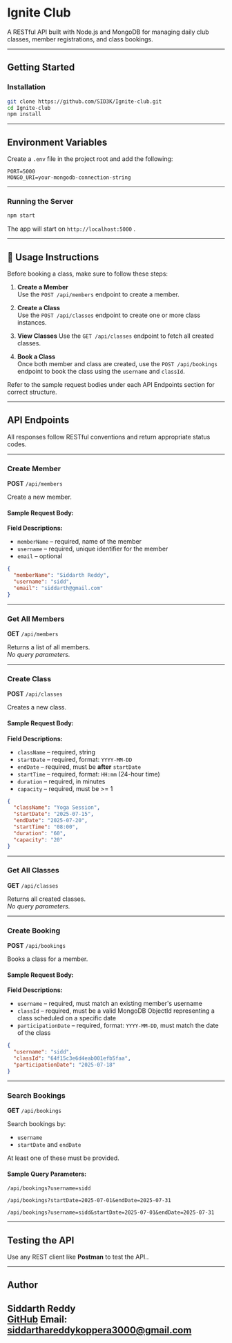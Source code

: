 
# Ignite Club

A RESTful API built with Node.js and MongoDB for managing daily club classes, member registrations, and class bookings.

---

## Getting Started

### Installation

```bash
git clone https://github.com/SID3K/Ignite-club.git
cd Ignite-club
npm install
```

---

## Environment Variables

Create a `.env` file in the project root and add the following:

```env
PORT=5000
MONGO_URI=your-mongodb-connection-string
```

---

### Running the Server

```bash
npm start
```

The app will start on `http://localhost:5000`   .

---

## 📌 Usage Instructions

Before booking a class, make sure to follow these steps:

1. **Create a Member**  
   Use the `POST /api/members` endpoint to create a member.

2. **Create a Class**  
   Use the `POST /api/classes` endpoint to create one or more class instances.

3. **View Classes**
   Use the `GET /api/classes` endpoint to fetch all created classes.

4. **Book a Class**  
   Once both member and class are created, use the `POST /api/bookings` endpoint to book the class using the `username` and `classId`.

Refer to the sample request bodies under each API Endpoints section for correct structure.

---

## API Endpoints

All responses follow RESTful conventions and return appropriate status codes.

---

### Create Member

**POST** `/api/members`

Create a new member.

#### Sample Request Body:

**Field Descriptions:**
- `memberName` – required, name of the member  
- `username` – required, unique identifier for the member  
- `email` – optional 

```json
{
  "memberName": "Siddarth Reddy",
  "username": "sidd",
  "email": "siddarth@gmail.com"
}
```
---

### Get All Members

**GET** `/api/members`

Returns a list of all members.  
_No query parameters._

---

### Create Class

**POST** `/api/classes`

Creates a new class.

#### Sample Request Body:

**Field Descriptions:**
- `className` – required, string  
- `startDate` – required, format: `YYYY-MM-DD`  
- `endDate` – required, must be **after** `startDate`  
- `startTime` – required, format: `HH:mm` (24-hour time)  
- `duration` – required, in minutes  
- `capacity` – required, must be >= 1  

```json
{
  "className": "Yoga Session",
  "startDate": "2025-07-15",
  "endDate": "2025-07-20",
  "startTime": "08:00",
  "duration": "60",
  "capacity": "20"
}
```
---

### Get All Classes

**GET** `/api/classes`

Returns all created classes.  
_No query parameters._

---

### Create Booking

**POST** `/api/bookings`

Books a class for a member.

#### Sample Request Body:

**Field Descriptions:**
- `username` – required, must match an existing member's username  
- `classId` – required, must be a valid MongoDB ObjectId representing a class scheduled on a specific date  
- `participationDate` – required, format: `YYYY-MM-DD`, must match the date of the class  

```json
{
  "username": "sidd",
  "classId": "64f15c3e6d4eab001efb5faa",
  "participationDate": "2025-07-18"
}
```

---

### Search Bookings

**GET** `/api/bookings`

Search bookings by:

- `username`  
- `startDate` and `endDate`

At least one of these must be provided.

#### Sample Query Parameters:

```
/api/bookings?username=sidd
```

```
/api/bookings?startDate=2025-07-01&endDate=2025-07-31
```
```
/api/bookings?username=sidd&startDate=2025-07-01&endDate=2025-07-31
```
---

## Testing the API

Use any REST client like **Postman** to test the API..

---

## Author

**Siddarth Reddy**     
[GitHub](https://github.com/sid3k) 
Email: siddarthareddykoppera3000@gmail.com
---

